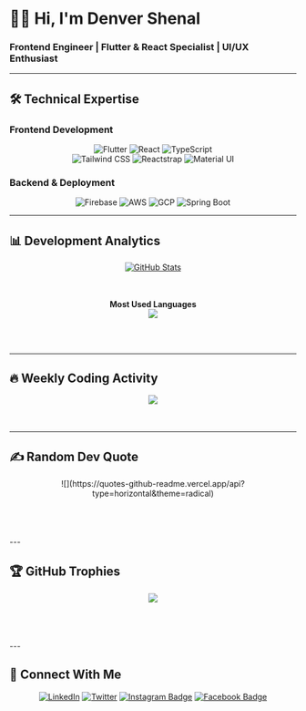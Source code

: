# 👨‍💻 Hi, I'm Denver Shenal
### **Frontend Engineer | Flutter & React Specialist | UI/UX Enthusiast**  

---

## 🛠 **Technical Expertise**  

### **Frontend Development**  
<div align="center">
  
![Flutter](https://img.shields.io/badge/-Flutter-02569B?style=for-the-badge&logo=flutter&logoColor=white)
![React](https://img.shields.io/badge/-React-61DAFB?style=for-the-badge&logo=react&logoColor=black)
![TypeScript](https://img.shields.io/badge/-TypeScript-3178C6?style=for-the-badge&logo=typescript&logoColor=white)  
![Tailwind CSS](https://img.shields.io/badge/-Tailwind_CSS-06B6D4?style=for-the-badge&logo=tailwind-css&logoColor=white)
![Reactstrap](https://img.shields.io/badge/-Reactstrap-61DAFB?style=for-the-badge&logo=react&logoColor=black)
![Material UI](https://img.shields.io/badge/-MUI-007FFF?style=for-the-badge&logo=mui&logoColor=white)

</div>

### **Backend & Deployment**  
<div align="center">

![Firebase](https://img.shields.io/badge/-Firebase-FFCA28?style=for-the-badge&logo=firebase&logoColor=black)
![AWS](https://img.shields.io/badge/-AWS-232F3E?style=for-the-badge&logo=amazon-aws&logoColor=white)
![GCP](https://img.shields.io/badge/-Google_Cloud-4285F4?style=for-the-badge&logo=google-cloud&logoColor=white)
![Spring Boot](https://img.shields.io/badge/-Spring_Boot-6DB33F?style=for-the-badge&logo=spring-boot&logoColor=white)

</div>

---

## 📊 **Development Analytics**  

<div align="center">

<!-- GitHub Stats -->
[![GitHub Stats](https://github-readme-stats.vercel.app/api?username=Paradox2405&show_icons=true&theme=algolia&hide_title=true&rank_icon=github)](https://github.com/Paradox2405)

<!-- Top Languages Alltime-->
<br><br>
**Most Used Languages**
<br>
<img src="https://wakatime.com/share/@Paradox2405/148262af-2ddd-4a12-a82f-d7da41668302.svg" />

</div>

<br><br>

---

## 🔥 **Weekly Coding Activity**  
<div align="center">
<img src="https://wakatime.com/share/@Paradox2405/0e793e14-5f12-445d-b8f4-da034486f2f3.svg" />
</div>
<br><br>

---

## ✍️ **Random Dev Quote**

<div align="center">
![](https://quotes-github-readme.vercel.app/api?type=horizontal&theme=radical)
</div>
<br><br><br><br>
---

## 🏆 **GitHub Trophies**

<div align="center">
<img src="https://github-trophies.vercel.app/?username=Paradox2405&theme=radical&no-frame=false&no-bg=false&margin-w=4"/>
</div>
<br><br><br><br>
---

## 🔗 **Connect With Me**  

<div align="center">

[![LinkedIn](https://img.shields.io/badge/-LinkedIn-0A66C2?style=for-the-badge&logo=linkedin&logoColor=white)](https://linkedin.com/in/denver-shenal)
[![Twitter](https://img.shields.io/badge/-Twitter-1DA1F2?style=for-the-badge&logo=twitter&logoColor=white)](https://twitter.com/Paradox2405)
[![Instagram Badge](https://img.shields.io/badge/-Instagram-e4405f?style=for-the-badge&logo=Instagram&logoColor=white)](https://instagram.com/_therover_/)
[![Facebook Badge](https://img.shields.io/badge/-Facebook-0088cc?style=for-the-badge&logo=Facebook&logoColor=white)](https://facebook.com/denvershenal/)

</div>
